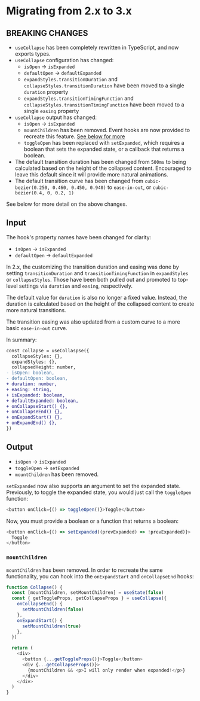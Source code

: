 # Migrating from 2.x to 3.x

## BREAKING CHANGES

- `useCollapse` has been completely rewritten in TypeScript, and now exports types.
- `useCollapse` configuration has changed:
  - `isOpen` -> `isExpanded`
  - `defaultOpen` -> `defaultExpanded`
  - `expandStyles.transitionDuration` and `collapseStyles.transitionDuration` have been moved to a single `duration` property
  - `expandStyles.transitionTimingFunction` and `collapseStyles.transitionTimingFunction` have been moved to a single `easing` property
- `useCollapse` output has changed:
  - `isOpen` -> `isExpanded`
  - `mountChildren` has been removed. Event hooks are now provided to recreate this feature. [See below for more](#mountChildren)
  - `toggleOpen` has been replaced with `setExpanded`, which requires a boolean that sets the expanded state, or a callback that returns a boolean.
- The default transition duration has been changed from `500ms` to being calculated based on the height of the collapsed content. Encouraged to leave this default since it will provide more natural animations.
- The default transition curve has been changed from `cubic-bezier(0.250, 0.460, 0.450, 0.940)` to `ease-in-out`, or `cubic-bezier(0.4, 0, 0.2, 1)`

See below for more detail on the above changes.

## Input

The hook's property names have been changed for clarity:

- `isOpen` -> `isExpanded`
- `defaultOpen` -> `defaultExpanded`

In 2.x, the customizing the transition duration and easing was done by setting `transitionDuration` and `transitionTimingFunction` in `expandStyles` or `collapseStyles`. Those have been both pulled out and promoted to top-level settings via `duration` and `easing`, respectively.

The default value for `duration` is also no longer a fixed value. Instead, the duration is calculated based on the height of the collapsed content to create more natural transitions.

The transition easing was also updated from a custom curve to a more basic `ease-in-out` curve.

In summary:

```diff
const collapse = useCollaspse({
  collapseStyles: {},
  expandStyles: {},
  collapsedHeight: number,
- isOpen: boolean,
- defaultOpen: boolean,
+ duration: number,
+ easing: string,
+ isExpanded: boolean,
+ defaultExpanded: boolean,
+ onCollapseStart() {},
+ onCollapseEnd() {},
+ onExpandStart() {},
+ onExpandEnd() {},
})
```

## Output

- `isOpen` -> `isExpanded`
- `toggleOpen` -> `setExpanded`
- `mountChildren` has been removed.

`setExpanded` now also supports an argument to set the expanded state. Previously, to toggle the expanded state, you would just call the `toggleOpen` function:

```javascript
<button onClick={() => toggleOpen()}>Toggle</button>
```

Now, you must provide a boolean or a function that returns a boolean:

```javascript
<button onClick={() => setExpanded((prevExpanded) => !prevExpanded)}>
  Toggle
</button>
```

### `mountChildren`

`mountChildren` has been removed. In order to recreate the same functionality, you can hook into the `onExpandStart` and `onCollapseEnd` hooks:

```javascript
function Collapse() {
  const [mountChildren, setMountChildren] = useState(false)
  const { getToggleProps, getCollapseProps } = useCollapse({
    onCollapseEnd() {
      setMountChildren(false)
    },
    onExpandStart() {
      setMountChildren(true)
    },
  })

  return (
    <div>
      <button {...getToggleProps()}>Toggle</button>
      <div {...getCollapseProps()}>
        {mountChildren && <p>I will only render when expanded!</p>}
      </div>
    </div>
  )
}
```
